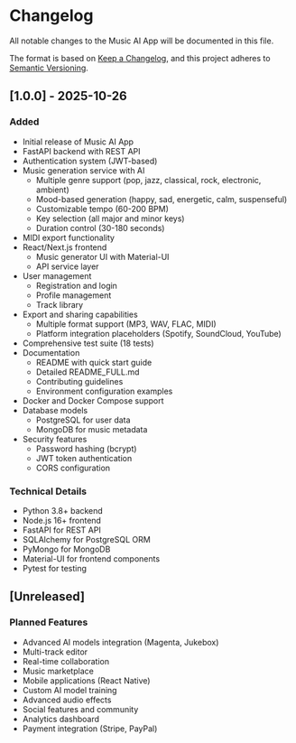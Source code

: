 # Changelog

All notable changes to the Music AI App will be documented in this file.

The format is based on [Keep a Changelog](https://keepachangelog.com/en/1.0.0/),
and this project adheres to [Semantic Versioning](https://semver.org/spec/v2.0.0.html).

## [1.0.0] - 2025-10-26

### Added
- Initial release of Music AI App
- FastAPI backend with REST API
- Authentication system (JWT-based)
- Music generation service with AI
  - Multiple genre support (pop, jazz, classical, rock, electronic, ambient)
  - Mood-based generation (happy, sad, energetic, calm, suspenseful)
  - Customizable tempo (60-200 BPM)
  - Key selection (all major and minor keys)
  - Duration control (30-180 seconds)
- MIDI export functionality
- React/Next.js frontend
  - Music generator UI with Material-UI
  - API service layer
- User management
  - Registration and login
  - Profile management
  - Track library
- Export and sharing capabilities
  - Multiple format support (MP3, WAV, FLAC, MIDI)
  - Platform integration placeholders (Spotify, SoundCloud, YouTube)
- Comprehensive test suite (18 tests)
- Documentation
  - README with quick start guide
  - Detailed README_FULL.md
  - Contributing guidelines
  - Environment configuration examples
- Docker and Docker Compose support
- Database models
  - PostgreSQL for user data
  - MongoDB for music metadata
- Security features
  - Password hashing (bcrypt)
  - JWT token authentication
  - CORS configuration

### Technical Details
- Python 3.8+ backend
- Node.js 16+ frontend
- FastAPI for REST API
- SQLAlchemy for PostgreSQL ORM
- PyMongo for MongoDB
- Material-UI for frontend components
- Pytest for testing

## [Unreleased]

### Planned Features
- Advanced AI models integration (Magenta, Jukebox)
- Multi-track editor
- Real-time collaboration
- Music marketplace
- Mobile applications (React Native)
- Custom AI model training
- Advanced audio effects
- Social features and community
- Analytics dashboard
- Payment integration (Stripe, PayPal)
